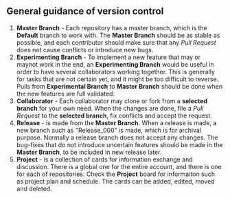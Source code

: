 ## General guidance of version control
1) **Master Branch** - Each repository has a master branch, which is the **Default** branch to work with. The **Master Branch** should be as stable as possible, and each contributor should make sure that any *Pull Request* does not cause conflicts or introduce new bugs.
2) **Experimenting Branch** - To implement a new feature that may or maynot work in the end, an **Experimenting Branch** would be useful in order to have several collaborators working together. This is generally for tasks that are not certain yet, and it might be too difficult to reverse. Pulls from **Experimental Branch** to **Master Branch** should be done when the new features are full validated. 
3) **Collaborator** - Each collaborator may clone or fork from a **selected branch** for your own need. When the changes are done, file a *Pull Request* to the **selected branch**, fix conflicts and accept the request.
4) **Release** - is made from the **Master Branch**. When a release is made, a new branch such as "Release_000" is made, which is for archival purpose. Normally a release branch does not accept any changes. The bug-fixes that do not introduce uncertain features should be made in the **Master Branch**, to be included in new release later.
5) **Project** - is a collection of cards for information exchange and discussion. There is a global one for the entire account, and there is one for each of repositories. Check the **Project** board for informaiton such as project plan and schedule. The cards can be added, edited, moved and deleted.
